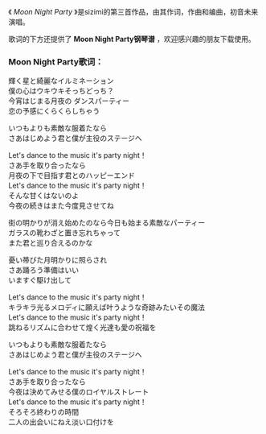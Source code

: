 

《 _Moon Night Party_ 》是sizimi的第三首作品，由其作词，作曲和编曲，初音未来演唱。  
  
歌词的下方还提供了 **Moon Night Party钢琴谱** ，欢迎感兴趣的朋友下载使用。

### Moon Night Party歌词：

輝く星と綺麗なイルミネーション  
僕の心はウキウキそっちどっち？  
今宵はじまる月夜の ダンスパーティー  
恋の予感にくらくらしちゃう

いつもよりも素敵な服着たなら  
さあはじめよう君と僕が主役のステージへ

Let's dance to the music it's party night！  
さあ手を取り合ったなら  
月夜の下で目指す君とのハッピーエンド  
Let's dance to the music it's party night！  
そんな甘くはないのよ  
今夜の続きはまた今度見させてね

街の明かりが消え始めたのなら今日も始まる素敵なパーティー  
ガラスの靴わざと置き忘れちゃって  
また君と巡り合えるのかな

憂い帯びた月明かりに照らされ  
さあ踊ろう準備はいい  
いますぐ駆け出して

Let's dance to the music it's party night！  
キラキラ光るメロディに願えば叶うような奇跡みたいその魔法  
Let's dance to the music it's party night！  
跳ねるリズムに合わせて煌く光達も愛の祝福を

いつもよりも素敵な服着たなら  
さあはじめよう君と僕が主役のステージへ

Let's dance to the music it's party night！  
さあ手を取り合ったなら  
今夜は決めてみせる僕のロイヤルストレート  
Let's dance to the music it's party night！  
そろそろ終わりの時間  
二人の出会いにねえ淡い口付けを

